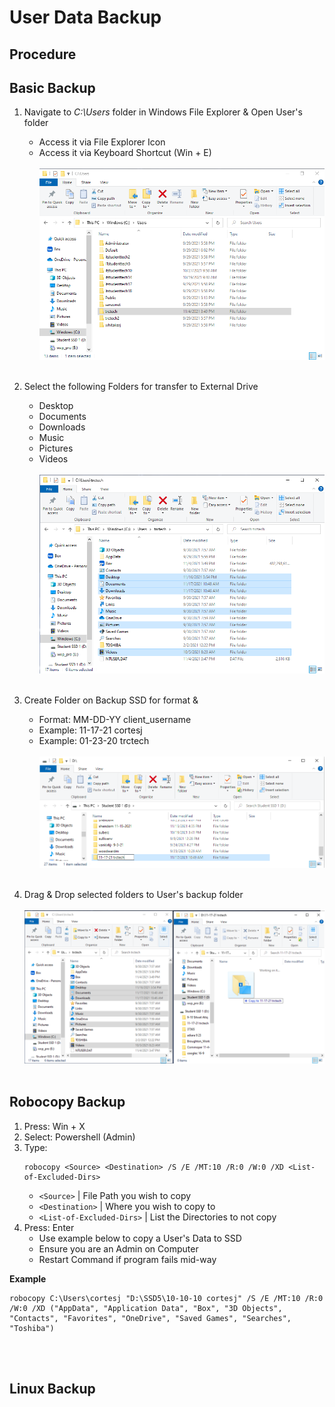# User Data Backup

## Procedure

## Basic Backup
1. Navigate to *C:\Users* folder in Windows File Explorer & Open User's folder
    * Access it via File Explorer Icon
    * Access it via Keyboard Shortcut (Win + E)
<br><br/>
    ![Alt text](img/backups/c_users_1.png "Windows")
<br><br/>

2. Select the following Folders for transfer to External Drive
    * Desktop
    * Documents
    * Downloads
    * Music
    * Pictures
    * Videos
<br><br/>
    ![Alt text](img/backups/c_users_2.png "Windows")
<br><br/>

3. Create Folder on Backup SSD for format &
    * Format: MM-DD-YY client_username
    * Example: 11-17-21 cortesj
    * Example: 01-23-20 trctech
<br><br/>
    ![Alt text](img/backups/c_users_3.png "Windows")
<br><br/>

4. Drag & Drop selected folders to User's backup folder
<br><br/>
![Alt text](img/backups/c_users_4.png "Windows")
<br><br/>

## Robocopy Backup
1. Press: Win + X
2. Select: Powershell (Admin)
3. Type:
    ```
    robocopy <Source> <Destination> /S /E /MT:10 /R:0 /W:0 /XD <List-of-Excluded-Dirs>
    ```
    * ```<Source>``` | File Path you wish to copy
    * ```<Destination>``` | Where you wish to copy to
    * ```<List-of-Excluded-Dirs>``` | List the Directories to not copy
4. Press: Enter
    * Use example below to copy a User's Data to SSD
    * Ensure you are an Admin on Computer
    * Restart Command if program fails mid-way

**Example**

```
robocopy C:\Users\cortesj "D:\SSD5\10-10-10 cortesj" /S /E /MT:10 /R:0 /W:0 /XD ("AppData", "Application Data", "Box", "3D Objects", "Contacts", "Favorites", "OneDrive", "Saved Games", "Searches", "Toshiba")
```
<br><br/>
## Linux Backup